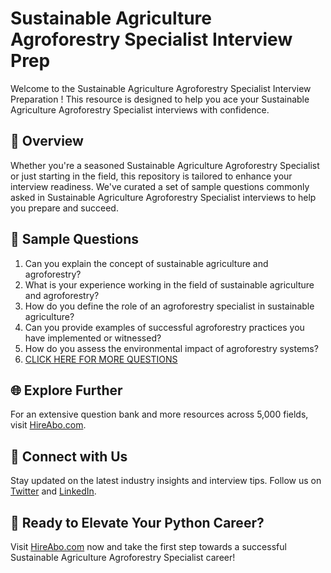 # Sustainable Agriculture Agroforestry Specialist Interview Prep

Welcome to the Sustainable Agriculture Agroforestry Specialist Interview Preparation ! This resource is designed to help you ace your Sustainable Agriculture Agroforestry Specialist interviews with confidence.

## 🚀 Overview

Whether you're a seasoned Sustainable Agriculture Agroforestry Specialist or just starting in the field, this repository is tailored to enhance your interview readiness. We've curated a set of sample questions commonly asked in Sustainable Agriculture Agroforestry Specialist interviews to help you prepare and succeed.

## 📝 Sample Questions

1. Can you explain the concept of sustainable agriculture and agroforestry?
2. What is your experience working in the field of sustainable agriculture and agroforestry?
3. How do you define the role of an agroforestry specialist in sustainable agriculture?
4. Can you provide examples of successful agroforestry practices you have implemented or witnessed?
5. How do you assess the environmental impact of agroforestry systems?
6. [CLICK HERE FOR MORE QUESTIONS](https://hireabo.com/job/10_4_39/Sustainable%20Agriculture%20Agroforestry%20Specialist)

## 🌐 Explore Further

For an extensive question bank and more resources across 5,000 fields, visit [HireAbo.com](https://www.hireabo.com).

## 📱 Connect with Us

Stay updated on the latest industry insights and interview tips. Follow us on [Twitter](https://twitter.com/hireabo) and [LinkedIn](https://www.linkedin.com/in/hire-abo-3609972a8/).

## 🚀 Ready to Elevate Your Python Career?

Visit [HireAbo.com](https://www.hireabo.com) now and take the first step towards a successful Sustainable Agriculture Agroforestry Specialist career!